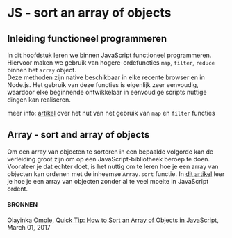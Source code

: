 # JS - sort an array of objects

## Inleiding functioneel programmeren

In dit hoofdstuk leren we binnen JavaScript functioneel programmeren. Hiervoor maken we gebruik van hogere-ordefuncties `map`, `filter`, `reduce` binnen het `array` object.  
Deze methoden zijn native beschikbaar in elke recente browser en in Node.js. Het gebruik van deze functies is eigenlijk zeer eenvoudig, waardoor elke beginnende ontwikkelaar in eenvoudige scripts nuttige dingen kan realiseren.

meer info: [artikel](https://gofore.com/en/why-you-should-replace-foreach/) over het nut van het gebruik van `map` en `filter` functies

## Array - sort and array of objects

Om een array van objecten te sorteren in een bepaalde volgorde kan de verleiding groot zijn om op een JavaScript-bibliotheek beroep te doen. Vooraleer je dat echter doet, is het nuttig om te leren hoe je een array van objecten kan ordenen met de inheemse `Array.sort` functie. In [dit artikel](https://www.sitepoint.com/sort-an-array-of-objects-in-javascript/) leer je hoe je een array van objecten zonder al te veel moeite in JavaScript ordent.



#### BRONNEN

Olayinka Omole, [Quick Tip: How to Sort an Array of Objects in JavaScript](https://www.sitepoint.com/sort-an-array-of-objects-in-javascript/?utm_source=javascriptweekly&utm_medium=email), March 01, 2017

